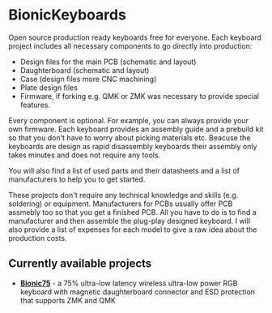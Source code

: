 # BionicKeyboards

Open source production ready keyboards free for everyone. 
Each keyboard project includes all necessary components to go directly into production: 
- Design files for the main PCB (schematic and layout)
- Daughterboard (schematic and layout)
- Case (design files more CNC machining)
- Plate design files
- Firmware, if forking e.g. QMK or ZMK was necessary to provide special features.

Every component is optional. For example, you can always provide your own firmware.
Each keyboard provides an assembly guide and a prebuild kit so that you don't have to worry about picking materials etc.
Beacuse the keyboards are design as rapid disassembly keyboards their assembly only takes minutes and does not require any tools.

You will also find a list of used parts and their datasheets and a list of manufacturers to help you to get started. 

These projects don't require any technical knowledge and skills (e.g. soldering) or equipment.
Manufacturers for PCBs usually offer PCB assmebly too so that you get a finished PCB.
All you have to do is to find a manufacturer and then assemble the plug-play designed keyboard.
I will also provide a list of expenses for each model to give a raw idea about the production costs.

## Currently available projects
- [__Bionic75__](https://github.com/Bionic75-BionicKeyboards) - a 75% ultra-low latency wireless ultra-low power RGB keyboard with magnetic daughterboard connector and ESD protection that supports ZMK and QMK
